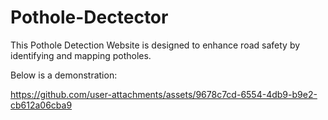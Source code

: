 # Pothole-Dectector
This Pothole Detection Website is designed to enhance road safety by identifying and mapping potholes. 

Below is a demonstration:


https://github.com/user-attachments/assets/9678c7cd-6554-4db9-b9e2-cb612a06cba9

